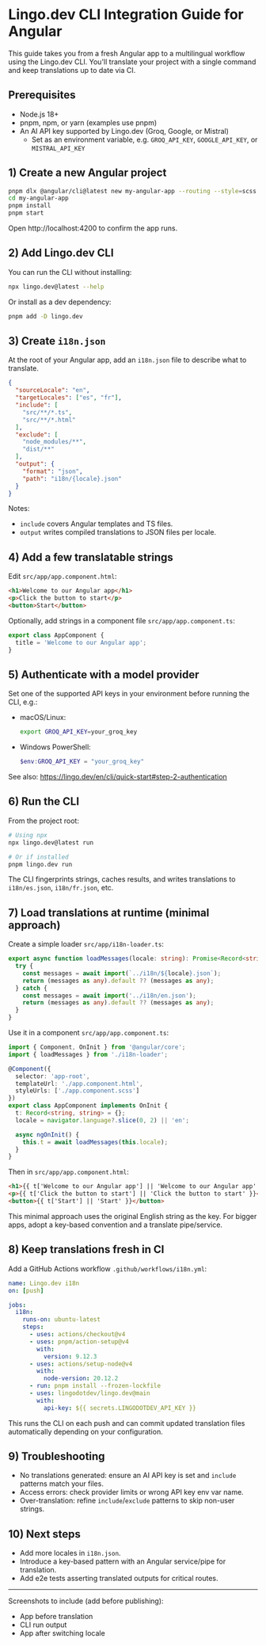 # Lingo.dev CLI Integration Guide for Angular

This guide takes you from a fresh Angular app to a multilingual workflow using the Lingo.dev CLI. You'll translate your project with a single command and keep translations up to date via CI.

## Prerequisites

- Node.js 18+
- pnpm, npm, or yarn (examples use pnpm)
- An AI API key supported by Lingo.dev (Groq, Google, or Mistral)
  - Set as an environment variable, e.g. `GROQ_API_KEY`, `GOOGLE_API_KEY`, or `MISTRAL_API_KEY`

## 1) Create a new Angular project

```bash
pnpm dlx @angular/cli@latest new my-angular-app --routing --style=scss
cd my-angular-app
pnpm install
pnpm start
```

Open http://localhost:4200 to confirm the app runs.

## 2) Add Lingo.dev CLI

You can run the CLI without installing:

```bash
npx lingo.dev@latest --help
```

Or install as a dev dependency:

```bash
pnpm add -D lingo.dev
```

## 3) Create `i18n.json`

At the root of your Angular app, add an `i18n.json` file to describe what to translate.

```json
{
  "sourceLocale": "en",
  "targetLocales": ["es", "fr"],
  "include": [
    "src/**/*.ts",
    "src/**/*.html"
  ],
  "exclude": [
    "node_modules/**",
    "dist/**"
  ],
  "output": {
    "format": "json",
    "path": "i18n/{locale}.json"
  }
}
```

Notes:
- `include` covers Angular templates and TS files.
- `output` writes compiled translations to JSON files per locale.

## 4) Add a few translatable strings

Edit `src/app/app.component.html`:

```html
<h1>Welcome to our Angular app</h1>
<p>Click the button to start</p>
<button>Start</button>
```

Optionally, add strings in a component file `src/app/app.component.ts`:

```ts
export class AppComponent {
  title = 'Welcome to our Angular app';
}
```

## 5) Authenticate with a model provider

Set one of the supported API keys in your environment before running the CLI, e.g.:

- macOS/Linux:
  ```bash
  export GROQ_API_KEY=your_groq_key
  ```
- Windows PowerShell:
  ```powershell
  $env:GROQ_API_KEY = "your_groq_key"
  ```

See also: https://lingo.dev/en/cli/quick-start#step-2-authentication

## 6) Run the CLI

From the project root:

```bash
# Using npx
npx lingo.dev@latest run

# Or if installed
pnpm lingo.dev run
```

The CLI fingerprints strings, caches results, and writes translations to `i18n/es.json`, `i18n/fr.json`, etc.

## 7) Load translations at runtime (minimal approach)

Create a simple loader `src/app/i18n-loader.ts`:

```ts
export async function loadMessages(locale: string): Promise<Record<string, string>> {
  try {
    const messages = await import(`../i18n/${locale}.json`);
    return (messages as any).default ?? (messages as any);
  } catch {
    const messages = await import('../i18n/en.json');
    return (messages as any).default ?? (messages as any);
  }
}
```

Use it in a component `src/app/app.component.ts`:

```ts
import { Component, OnInit } from '@angular/core';
import { loadMessages } from './i18n-loader';

@Component({
  selector: 'app-root',
  templateUrl: './app.component.html',
  styleUrls: ['./app.component.scss']
})
export class AppComponent implements OnInit {
  t: Record<string, string> = {};
  locale = navigator.language?.slice(0, 2) || 'en';

  async ngOnInit() {
    this.t = await loadMessages(this.locale);
  }
}
```

Then in `src/app/app.component.html`:

```html
<h1>{{ t['Welcome to our Angular app'] || 'Welcome to our Angular app' }}</h1>
<p>{{ t['Click the button to start'] || 'Click the button to start' }}</p>
<button>{{ t['Start'] || 'Start' }}</button>
```

This minimal approach uses the original English string as the key. For bigger apps, adopt a key-based convention and a translate pipe/service.

## 8) Keep translations fresh in CI

Add a GitHub Actions workflow `.github/workflows/i18n.yml`:

```yaml
name: Lingo.dev i18n
on: [push]

jobs:
  i18n:
    runs-on: ubuntu-latest
    steps:
      - uses: actions/checkout@v4
      - uses: pnpm/action-setup@v4
        with:
          version: 9.12.3
      - uses: actions/setup-node@v4
        with:
          node-version: 20.12.2
      - run: pnpm install --frozen-lockfile
      - uses: lingodotdev/lingo.dev@main
        with:
          api-key: ${{ secrets.LINGODOTDEV_API_KEY }}
```

This runs the CLI on each push and can commit updated translation files automatically depending on your configuration.

## 9) Troubleshooting

- No translations generated: ensure an AI API key is set and `include` patterns match your files.
- Access errors: check provider limits or wrong API key env var name.
- Over-translation: refine `include`/`exclude` patterns to skip non-user strings.

## 10) Next steps

- Add more locales in `i18n.json`.
- Introduce a key-based pattern with an Angular service/pipe for translation.
- Add e2e tests asserting translated outputs for critical routes.

---

Screenshots to include (add before publishing):
- App before translation
- CLI run output
- App after switching locale
